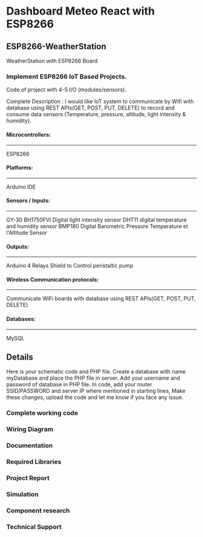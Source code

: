 # Dashboard Meteo React with ESP8266

## ESP8266-WeatherStation
WeatherStation with ESP8266 Board

### Implement ESP8266 IoT Based Projects.
Code of project with 4-5 I/O (modules/sensors).

Complete Description :
I would like IoT system to communicate by Wifi with database using REST APIs(GET, POST, PUT, DELETE) to record and consume data sensors (Temperature, pressure, altitude, light intensity & humidity).

#### Microcontrollers:
----------------
ESP8266

#### Platforms:
----------
Arduino IDE

#### Sensors / Inputs:
----------------
GY-30 BH1750FVI Digital light intensity sensor
DHT11 digital temperature and humidity sensor
BMP180 Digital Barometric Pressure Temperature et l'Altitude Sensor

#### Outputs:
-------
Arduino 4 Relays Shield to Control peristaltic pump

#### Wireless Communication protocols:
--------------------------------
Communicate WiFi boards with database using REST APIs(GET, POST, PUT, DELETE)

#### Databases:
---------
MySQL

## Details
Here is your schematic code and PHP file. Create a database with name myDatabase and place the PHP file in server. Add your username and password of database in PHP file. In code, add your router SSID/PASSWORD and server IP where mentioned in starting lines, Make these changes, upload the code and let me know if you face any issue.

### Complete working code

### Wiring Diagram

### Documentation

### Required Libraries

### Project Report

### Simulation

### Component research

### Technical Support
